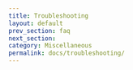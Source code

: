 ```yaml
---
title: Troubleshooting
layout: default
prev_section: faq
next_section:
category: Miscellaneous
permalink: docs/troubleshooting/
---
```

